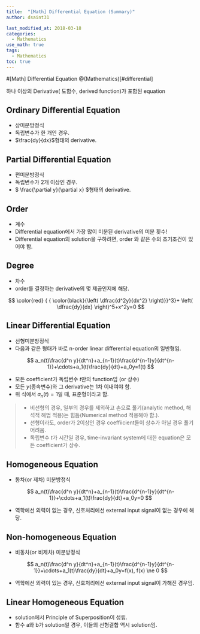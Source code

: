 ```yaml
---
title:  "[Math] Differential Equation (Summary)"
author: dsaint31

last_modified_at: 2018-03-18
categories: 
  - Mathematics
use_math: true
tags: 
  - Mathematics 
toc: true
---
```


#[Math] Differential Equation
@(Mathematics)[#differential]

하나 이상의 Derivative( 도함수, derived function)가 포함된 equation

## Ordinary Differential Equation

* 상미분방정식
* 독립변수가 한 개인 경우.
* $\frac{dy}{dx}$형태의 derivative.

## Partial Differential Equation

* 편미분방정식
* 독립변수가 2개 이상인 경우.
* $ \frac{\partial y}{\partial x} $형태의 derivative.

## Order

* 계수
* Differential equation에서 가장 많이 미분된 derivative의 미분 횟수!
* Differential equation의 solution을 구하려면, order 와 같은 수의 초기조건이 있어야 함.

## Degree

* 차수
* order를 결정하는 derivative의 몇 제곱인지에 해당.

$$
\color{red} { { \color{black}{\left( \dfrac{d^2y}{dx^2} \right)}}^3}+ \left( \dfrac{dy}{dx} \right)^5+x^2y=0
$$

## Linear Differential Equation

* 선형미분방정식
* 다음과 같은 형태가 바로 n-order linear differential equation의 일반형임.

$$ 
a_n(t)\frac{d^n y}{dt^n}+a_{n-1}(t)\frac{d^{n-1}y}{dt^{n-1}}+\cdots+a_1(t)\frac{dy}{dt}+a_0y=f(t)
$$

* 모든 coefficient가 독립변수 $t$만의 function임 (or 상수)
* 모든 $y$(종속변수)와 그 derivative는 1차 이내여야 함.
* 위 식에서 $a_n(t)=1$일 때, 표준형이라고 함.

> * 비선형의 경우, 일부의 경우를 제외하고 손으로 풀기(analytic method, 해석적 해법 적용)는 힘듬(Numerical method 적용해야 함.).
> * 선형이라도, order가 2이상인 경우 coeffiicient들이 상수가 아닐 경우 풀기 어려움.
> * 독립변수 $t$가 시간일 경우, time-invariant system에 대한 equation은 모든 coefficient가 상수.

## Homogeneous Equation

* 동차(or 제차) 미분방정식

$$ 
a_n(t)\frac{d^n y}{dt^n}+a_{n-1}(t)\frac{d^{n-1}y}{dt^{n-1}}+\cdots+a_1(t)\frac{dy}{dt}+a_0y=0
$$

* 역학에선 외력이 없는 경우, 신호처리에선 external input signal이 없는 경우에 해당.

## Non-homogeneous Equation

* 비동차(or 비제차) 미분방정식

$$ 
a_n(t)\frac{d^n y}{dt^n}+a_{n-1}(t)\frac{d^{n-1}y}{dt^{n-1}}+\cdots+a_1(t)\frac{dy}{dt}+a_0y=f(x), f(x) \ne 0
$$

* 역학에선 외력이 있는 경우, 신호처리에선 external input signal이 가해진 경우임.

## Linear Homogeneous Equation

* solution에서 Principle of Superposition이 성립.
* 함수 a와 b가 solution일 경우, 이들의 선형결합 역시 solution임.

 
